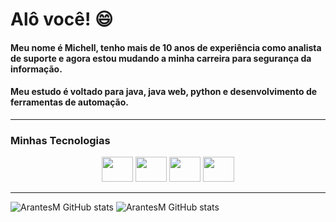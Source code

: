 # Alô você! 😄
#### Meu nome é Michell, tenho mais de 10 anos de experiência como analista de suporte e agora estou mudando a minha carreira para segurança da informação.
#### Meu estudo é voltado para java, java web, python e desenvolvimento de ferramentas de automação.
-----
### Minhas Tecnologias
<p align="center">
<img width="50px" height="40" src="https://cdn.jsdelivr.net/gh/devicons/devicon@latest/icons/java/java-original-wordmark.svg"/>
<img width="50px" height="40" src="https://cdn.jsdelivr.net/gh/devicons/devicon@latest/icons/python/python-original-wordmark.svg" />
<img width="50px" height="40" src="https://cdn.jsdelivr.net/gh/devicons/devicon@latest/icons/html5/html5-original-wordmark.svg" />
<img width="50px" height="40" src="https://cdn.jsdelivr.net/gh/devicons/devicon@latest/icons/intellij/intellij-original.svg" />
</p>
  
  -----

![ArantesM GitHub stats](https://github-readme-stats.vercel.app/api?username=anuraghazra&show_icons=true&theme=dark)
![ArantesM GitHub stats](https://github-readme-stats.vercel.app/api?username=allineantunnes&show_icons=true&theme=dark)


